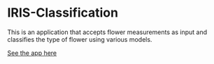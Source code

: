 # IRIS-Classification

This is an application that accepts flower measurements as input and classifies the type of flower using various models.

[See the app here](https://share.streamlit.io/stevekaranja/iris-classification/main/webapp.py)
